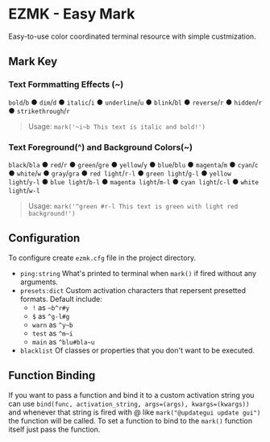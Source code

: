 # EZMK - Easy Mark
Easy-to-use color coordinated terminal resource with simple custmization.

## Mark Key

### Text Formmatting Effects (**~**)
`bold`/`b` ● `dim`/`d` ● `italic`/`i` ● `underline`/`u` ● `blink`/`bl` ● `reverse`/`r` ● `hidden`/`r` ● `strikethrough`/`r`

> Usage: `mark('~i~b This text is italic and bold!')`

### Text Foreground(**^**) and Background Colors(**~**)
`black`/`bla` ● `red`/`r` ● `green`/`gre` ● `yellow`/`y` ● `blue`/`blu` ● `magenta`/`m` ● `cyan`/`c` ● `white`/`w` ● `gray`/`gra` ● `red light`/`r-l` ● `green light`/`g-l` ● `yellow light`/`y-l` ● `blue light`/`b-l` ● `magenta light`/`m-l` ● `cyan light`/`c-l` ● `white light`/`w-l`

> Usage: `mark('^green #r-l This text is green with light red background!')`

## Configuration

To configure create `ezmk.cfg` file in the project directory. 

- `ping:string` What's printed to terminal when `mark()` if fired without any arguments.
- `presets:dict` Custom activation characters that repersent presetted formats. Default include:
    - `!` as `~b^r#y`
    - `$` as `^g-l#g`
    - `warn` as `^y~b`
    - `test` as `^m~i`
    - `main` as `^blu#bla~u`
- `blacklist` Of classes or properties that you don't want to be executed.

## Function Binding

If you want to pass a function and bind it to a custom activation string you can use `bind(func, activation_string, args=(args), kwargs=(kwargs))` and whenever that string is fired with @ like `mark("@updategui update gui")` the function will be called. To set a function to bind to the `mark()` function itself just pass the function.

